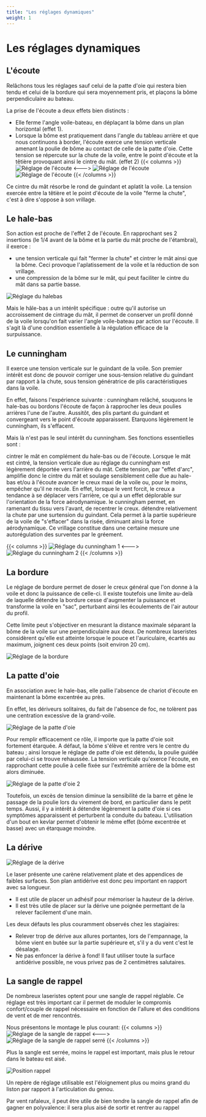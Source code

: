 ```yaml
---
title: "Les réglages dynamiques"
weight: 1
---
```

# Les réglages dynamiques

## L'écoute
Relâchons tous les réglages sauf celui de la patte d'oie qui restera bien tendu et celui de la bordure qui sera moyennement pris, et plaçons la bôme perpendiculaire au bateau.

La prise de l'écoute a deux effets bien distincts :
* Elle ferme l'angle voile-bateau, en déplaçant la bôme dans un plan horizontal (effet 1).
* Lorsque la bôme est pratiquement dans l'angle du tableau arrière et que nous continuons à border, l'écoute exerce une tension verticale amenant la poulie de bôme au contact de celle de la patte d'oie. Cette tension se répercute sur la chute de la voile, entre le point d'écoute et la têtière provoquant ainsi le cintre du mât. (effet 2)
{{< columns >}}
![Réglage de l'écoute](../images/ecoute_effet_1.svg)
<--->
![Réglage de l'écoute](../images/ecoute_effet_2.svg)
![Réglage de l'écoute](../images/effet_ecoute_vue_dessus.svg)
{{< /columns >}}

Ce cintre du mât résorbe le rond de guindant et aplatit la voile. La tension exercée entre la têtière et le point d'écoute de la voile "ferme la chute", c'est à dire s'oppose à son vrillage.
## Le hale-bas
Son action est proche de l'effet 2 de l'écoute. En rapprochant ses 2 insertions (le 1/4 avant de la bôme et la partie du mât proche de l'étambrai), il exerce :

* une tension verticale qui fait "fermer la chute" et cintrer le mât ainsi que la bôme. Ceci provoque l'aplatissement de la voile et la réduction de son vrillage.
* une compression de la bôme sur le mât, qui peut faciliter le cintre du mât dans sa partie basse.

![Réglage du halebas](../images/halebas.gif)

Mais le hâle-bas a un intérêt spécifique : outre qu'il autorise un accroissement de cintrage du mât, il permet de conserver un profil donné de la voile lorsqu'on fait varier l'angle voile-bateau par action sur l'écoute. Il s'agit là d'une condition essentielle à la régulation efficace de la surpuissance.

## Le cunningham

Il exerce une tension verticale sur le guindant de la voile. Son premier intérêt est donc de pouvoir corriger une sous-tension relative du guindant par rapport à la chute, sous tension génératrice de plis caractéristiques dans la voile.

En effet, faisons l'expérience suivante : cunningham relâché, souquons le hale-bas ou bordons l'écoute de façon à rapprocher les deux poulies arrières l'une de l'autre. Aussitôt, des plis partant du guindant et convergeant vers le point d'écoute apparaissent. Etarquons légèrement le cunningham, ils s'effacent.

Mais là n'est pas le seul intérêt du cunningham. Ses fonctions essentielles sont :

cintrer le mât en complément du hale-bas ou de l'écoute. Lorsque le mât est cintré, la tension verticale due au réglage du cunningham est légèrement déportée vers l'arrière du mât. Cette tension, par "effet d'arc", amplifie donc le cintre du mât et soulage sensiblement celle due au hale-bas et/ou à l'écoute
avancer le creux maxi de la voile ou, pour le moins, empêcher qu'il ne recule. En effet, lorsque le vent forcit, le creux a tendance à se déplacer vers l'arrière, ce qui a un effet déplorable sur l'orientation de la force aérodynamique. le cunningham permet, en ramenant du tissu vers l'avant, de recentrer le creux.
détendre relativement la chute par une surtension du guindant. Cela permet à la partie supérieure de la voile de "s'effacer" dans la risée, diminuant ainsi la force aérodynamique. Ce vrillage constitue dans une certaine mesure une autorégulation des surventes par le gréement.

{{< columns >}}
![Réglage du cunningham 1](../images/cunningham.gif)
<--->
![Réglage du cunningham 2](../images/cunningham_2.gif)
{{< /columns >}}

## La bordure
Le réglage de bordure permet de doser le creux général que l'on donne à la voile et donc la puissance de celle-ci. Il existe toutefois une limite au-delà de laquelle détendre la bordure cesse d'augmenter la puissance et transforme la voile en "sac", perturbant ainsi les écoulements de l'air autour du profil.

Cette limite peut s'objectiver en mesurant la distance maximale séparant la bôme de la voile sur une perpendiculaire aux deux. De nombreux laseristes considèrent qu'elle est atteinte lorsque le pouce et l'auriculaire, écartés au maximum, joignent ces deux points (soit environ 20 cm).

![Réglage de la bordure](../images/bordure.svg)
## La patte d'oie
En association avec le hale-bas, elle pallie l'absence de chariot d'écoute en maintenant la bôme excentrée au près.

En effet, les dériveurs solitaires, du fait de l'absence de foc, ne tolèrent pas une centration excessive de la grand-voile.

![Réglage de la patte d'oie](../images/patte_oie.gif)

Pour remplir efficacement ce rôle, il importe que la patte d'oie soit fortement étarquée. A défaut, la bôme s'élève et rentre vers le centre du bateau ; ainsi lorsque le réglage de patte d'oie est détendu, la poulie guidée par celui-ci se trouve rehaussée. La tension verticale qu'exerce l'écoute, en rapprochant cette poulie à celle fixée sur l'extrémité arrière de la bôme est alors diminuée.

![Réglage de la patte d'oie 2](../images/patte_oie_2.gif)

Toutefois, un excès de tension diminue la sensibilité de la barre et gêne le passage de la poulie lors du virement de bord, en particulier dans le petit temps. Aussi, il y a intérêt à détendre légèrement la patte d'oie si ces symptômes apparaissent et perturbent la conduite du bateau. L'utilisation d'un bout en kevlar permet d'obtenir le même effet (bôme excentrée et basse) avec un étarquage moindre.
## La dérive 

![Réglage de la dérive](../images/derive.svg)

Le laser présente une carène relativement plate et des appendices de faibles surfaces. 
Son plan antidérive est donc peu important en rapport avec sa longueur. 

* Il est utile de placer un adhésif pour mémoriser la hauteur de la dérive.
* Il est très utile de placer sur la dérive une poignée permettant de la relever facilement d'une main.

Les deux défauts les plus couramment observés chez les stagiaires: 
* Relever trop de dérive aux allures portantes, lors de l'empannage, la bôme vient en butée sur la partie supérieure et, s'il y a du vent c'est le désalage.
* Ne pas enfoncer la dérive à fond! Il faut utiliser toute la surface antidérive possible, ne vous privez pas de 2 centimètres salutaires. 

## La sangle de rappel
De nombreux laseristes optent pour une sangle de rappel réglable. Ce réglage est très important car il permet de moduler le compromis confort/couple de rappel nécessaire en fonction de l'allure et des conditions de vent et de mer rencontrés.

Nous présentons le montage le plus courant:
{{< columns >}}
![Réglage de la sangle de rappel](../images/sangle.jpg)
<--->
![Réglage de la sangle de rappel serré](../images/sangle_serre.jpg)
{{< /columns >}}

Plus la sangle est serrée, moins le rappel est important, mais plus le retour dans le bateau est aisé.

![Position rappel](../images/position_sangle_rappel.svg)

Un repère de réglage utilisable est l'éloignement plus ou moins grand du liston par rapport à l'articulation du genou.

Par vent rafaleux, il peut être utile de bien tendre la sangle de rappel afin de gagner en polyvalence: il sera plus aisé de sortir et rentrer au rappel
